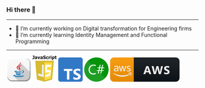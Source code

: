 ### Hi there 👋

<!--
**arisromil/arisromil** is a ✨ _special_ ✨ repository because its `README.md` (this file) appears on your GitHub profile.

Here are some ideas to get you started:
-->

---

- 🔭 I’m currently working on Digital transformation for Engineering firms
- 🌱 I’m currently learning Identity Management and Functional Programming

---

![image info](./badges/Apps-Java-icon.png)
![image info](./badges/64px-Javascript_badge.svg.png)
![image info](./badges/Typescript_logo_2020.svg.png)
![image info](./badges/32px-C_Sharp_wordmark.svg.png)
![image info](./badges/aws.svg)



<!--
- 👯 I’m looking to collaborate on ...
- 🤔 I’m looking for help with ...
- 💬 Ask me about ...
- 📫 How to reach me: ...
- 😄 Pronouns: ...
- ⚡ Fun fact: ...
-->


